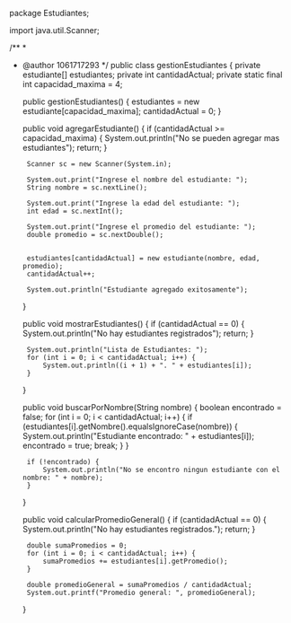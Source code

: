 package Estudiantes;

import java.util.Scanner;

/**
 *
 * @author 1061717293
 */
public class gestionEstudiantes {
    private estudiante[] estudiantes;
    private int cantidadActual;
    private static final int capacidad_maxima = 4;

    public gestionEstudiantes() {
        estudiantes = new estudiante[capacidad_maxima];
        cantidadActual = 0;
    }

    public void agregarEstudiante() {
        if (cantidadActual >= capacidad_maxima) {
            System.out.println("No se pueden agregar mas estudiantes");
            return;
        }

        Scanner sc = new Scanner(System.in);

        System.out.print("Ingrese el nombre del estudiante: ");
        String nombre = sc.nextLine();

        System.out.print("Ingrese la edad del estudiante: ");
        int edad = sc.nextInt();

        System.out.print("Ingrese el promedio del estudiante: ");
        double promedio = sc.nextDouble();

        
        estudiantes[cantidadActual] = new estudiante(nombre, edad, promedio);
        cantidadActual++;

        System.out.println("Estudiante agregado exitosamente");
    }

    
    public void mostrarEstudiantes() {
        if (cantidadActual == 0) {
            System.out.println("No hay estudiantes registrados");
            return;
        }

        System.out.println("Lista de Estudiantes: ");
        for (int i = 0; i < cantidadActual; i++) {
            System.out.println((i + 1) + ". " + estudiantes[i]);
        }
    }

    public void buscarPorNombre(String nombre) {
        boolean encontrado = false;
        for (int i = 0; i < cantidadActual; i++) {
            if (estudiantes[i].getNombre().equalsIgnoreCase(nombre)) {
                System.out.println("Estudiante encontrado: " + estudiantes[i]);
                encontrado = true;
                break;
            }
        }

        if (!encontrado) {
            System.out.println("No se encontro ningun estudiante con el nombre: " + nombre);
        }
    }

    public void calcularPromedioGeneral() {
        if (cantidadActual == 0) {
            System.out.println("No hay estudiantes registrados.");
            return;
        }

        double sumaPromedios = 0;
        for (int i = 0; i < cantidadActual; i++) {
            sumaPromedios += estudiantes[i].getPromedio();
        }

        double promedioGeneral = sumaPromedios / cantidadActual;
        System.out.printf("Promedio general: ", promedioGeneral);
    }
